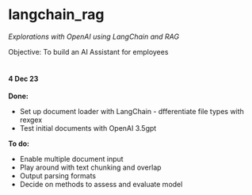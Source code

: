 # langchain_rag
*Explorations with OpenAI using LangChain and RAG*

Objective: To build an AI Assistant for employees 
<br><br>
#### 4 Dec 23

**Done:**
* Set up document loader with LangChain - dfferentiate file types with rexgex
* Test initial documents with OpenAI 3.5gpt
  
**To do:**
* Enable multiple document input
* Play around with text chunking and overlap
* Output parsing formats
* Decide on methods to assess and evaluate model
